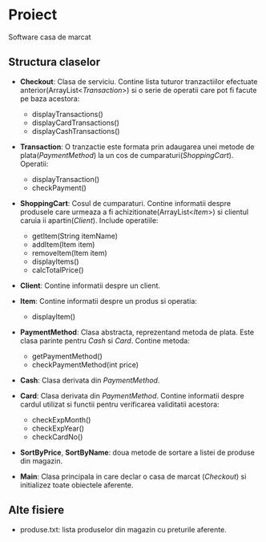 # Proiect

Software casa de marcat

## Structura claselor
- __Checkout__: Clasa de serviciu. Contine lista tuturor tranzactiilor efectuate anterior(ArrayList<_Transaction_>) si o serie de operatii care pot fi facute pe baza acestora:
    - displayTransactions()
    - displayCardTransactions()
    - displayCashTransactions()

- __Transaction__: O tranzactie este formata prin adaugarea unei metode de plata(_PaymentMethod_) la un cos de cumparaturi(_ShoppingCart_). Operatii:
    - displayTransaction()
    - checkPayment()

- __ShoppingCart__: Cosul de cumparaturi. Contine informatii despre produsele care urmeaza a fi achizitionate(ArrayList<_Item_>) si clientul caruia ii apartin(_Client_). Include operatiile:
    - getItem(String itemName)
    - addItem(Item item)
    - removeItem(Item item)
    - displayItems()
    - calcTotalPrice()

- __Client__: Contine informatii despre un client.

- __Item__: Contine informatii despre un produs si operatia:
    - displayItem()

- __PaymentMethod__: Clasa abstracta, reprezentand metoda de plata. Este clasa parinte pentru _Cash_ si _Card_. Contine metoda:
    - getPaymentMethod()
    - checkPaymentMethod(int price)

- __Cash__: Clasa derivata din _PaymentMethod_.

- __Card__: Clasa derivata din _PaymentMethod_. Contine informatii despre cardul utilizat si functii pentru verificarea validitatii acestora:
    - checkExpMonth()
    - checkExpYear()
    - checkCardNo()

- __SortByPrice__, __SortByName__: doua metode de sortare a listei de produse din magazin.

- __Main__: Clasa principala in care declar o casa de marcat (_Checkout_) si initializez toate obiectele aferente.

## Alte fisiere
- produse.txt: lista produselor din magazin cu preturile aferente.
